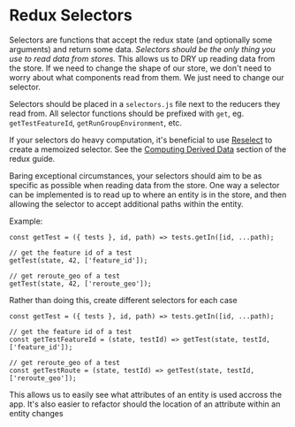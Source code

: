 # Redux Selectors

Selectors are functions that accept the redux state (and optionally some arguments) and return some data. *Selectors should be the only thing you use to read data from stores.* This allows us to DRY up reading data from the store. If we need to change the shape of our store, we don't need to worry about what components read from them. We just need to change our selector.

Selectors should be placed in a `selectors.js` file next to the reducers they read from. All selector functions should be prefixed with `get`, eg. `getTestFeatureId`, `getRunGroupEnvironment`, etc.

If your selectors do heavy computation, it's beneficial to use [Reselect](https://github.com/reactjs/reselect) to create a memoized selector. See the [Computing Derived Data](http://redux.js.org/docs/recipes/ComputingDerivedData.html) section of the redux guide.

Baring exceptional circumstances, your selectors should aim to be as specific as possible when reading data from the store. One way a selector can be implemented is to read up to where an entity is in the store, and then allowing the selector to accept additional paths within the entity.

Example:
```
const getTest = ({ tests }, id, path) => tests.getIn([id, ...path);

// get the feature id of a test
getTest(state, 42, ['feature_id']);

// get reroute_geo of a test
getTest(state, 42, ['reroute_geo']);
```
Rather than doing this, create different selectors for each case
```
const getTest = ({ tests }, id, path) => tests.getIn([id, ...path);

// get the feature id of a test
const getTestFeatureId = (state, testId) => getTest(state, testId, ['feature_id']);

// get reroute_geo of a test
const getTestRoute = (state, testId) => getTest(state, testId, ['reroute_geo']);
```

This allows us to easily see what attributes of an entity is used accross the app. It's also easier to refactor should the location of an attribute within an entity changes
